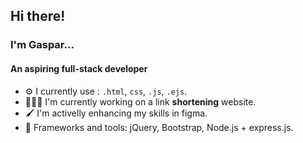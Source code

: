 ## Hi there!
### I'm Gaspar...
#### An aspiring full-stack developer

<!--
**gasparc-101/gasparc-101** is a ✨ _special_ ✨ repository because its `README.md` (this file) appears on your GitHub profile.

Here are some ideas to get you started:

- 🔭 I’m currently working on ...
- 🌱 I’m currently learning ...
- 👯 I’m looking to collaborate on ...
- 🤔 I’m looking for help with ...
- 💬 Ask me about ...
- 📫 How to reach me: ...
- 😄 Pronouns: ...
- ⚡ Fun fact: ...
-->

* ⚙️ I currently use : `.html`, `css`, `.js`, `.ejs`.
* 👨🏾‍💻 I'm currently working on a link **shortening** website.
* 🖌️ I'm activelly enhancing my skills in figma.
* 🔰 Frameworks and tools: jQuery, Bootstrap, Node.js + express.js.
